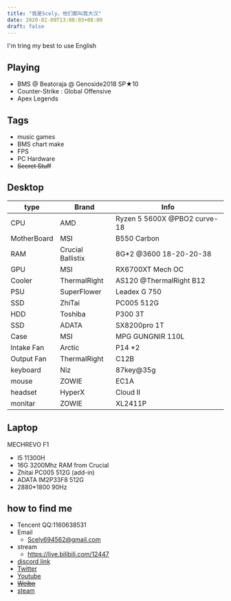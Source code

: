 ```yaml
---
title: "我是Scely，他们都叫我大汉"
date: 2020-02-09T13:08:03+08:00
draft: false
---
```

<!--more-->
  I'm tring my best to use English

## Playing
- BMS @ Beatoraja @ Genoside2018 SP★10
- Counter-Strike : Global Offensive
- Apex Legends

## Tags
- music games
- BMS chart make
- FPS
- PC Hardware
- ~~Secret Stuff~~

## Desktop

type | Brand | Info
---|---|---
CPU | AMD | Ryzen 5 5600X @PBO2 curve-18
MotherBoard | MSI | B550 Carbon
RAM | Crucial Ballistix | 8G*2 @3600 18-20-20-38 
GPU  | MSI | RX6700XT Mech OC
Cooler | ThermalRight | AS120 @ThermalRight B12 
PSU | SuperFlower | Leadex G 750
SSD | ZhiTai | PC005 512G
HDD | Toshiba | P300 3T
SSD | ADATA | SX8200pro 1T
Case | MSI | MPG GUNGNIR 110L
Intake Fan | Arctic | P14 *2
Output Fan | ThermalRight | C12B
keyboard | Niz | 87key@35g
mouse | ZOWIE | EC1A
headset | HyperX | Cloud II
monitar | ZOWIE | XL2411P



## Laptop

MECHREVO F1
- I5 11300H
- 16G 3200Mhz RAM from Crucial
- Zhitai PC005 512G (add-in)
- ADATA IM2P33F8 512G
- 2880*1800 90Hz


## how to find me

- Tencent QQ:1160638531
- Email
  - Scely694562@gmail.com
- stream
  - https://live.bilibili.com/12447
- [discord link](discord.gg/9mp6h6W)
- [Twitter](https://twitter.com/ScelyM)
- [Youtube](https://www.youtube.com/channel/UCEuWgIRKyeApO6dxfca5xOg)
- ~~[Weibo](https://weibo.com/2485089434/profile)~~
- [steam](https://steamcommunity.com/id/ScelyM/)